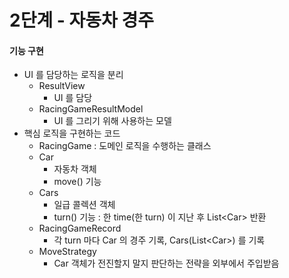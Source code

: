 # 2단계 - 자동차 경주
#### 기능 구현
* UI 를 담당하는 로직을 분리
    * ResultView
        * UI 를 담당
    * RacingGameResultModel
        * UI 를 그리기 위해 사용하는 모델
* 핵심 로직을 구현하는 코드
    * RacingGame : 도메인 로직을 수행하는 클래스
    * Car
        * 자동차 객체
        * move() 기능
    * Cars
        * 일급 콜렉션 객체
        * turn() 기능 : 한 time(한 turn) 이 지난 후 List\<Car\> 반환
    * RacingGameRecord
        * 각 turn 마다 Car 의 경주 기록, Cars(List\<Car\>) 를 기록
    * MoveStrategy
        * Car 객체가 전진할지 말지 판단하는 전략을 외부에서 주입받음